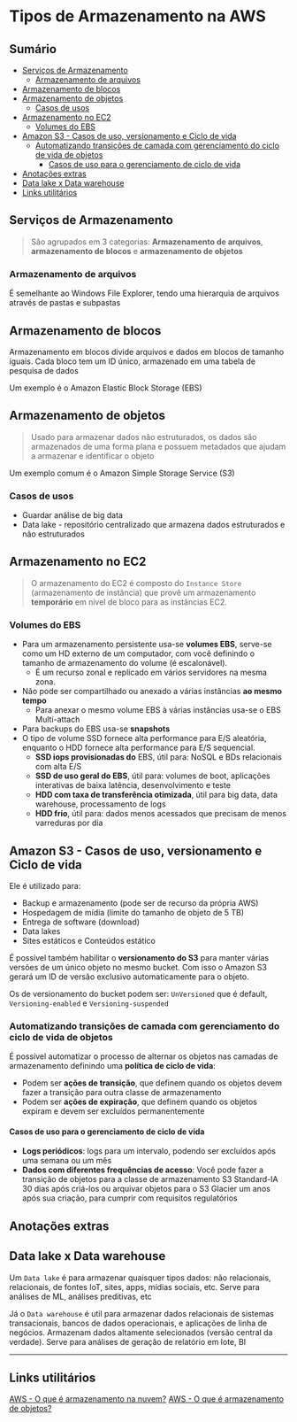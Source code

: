 <h1> Tipos de Armazenamento na AWS </h1>

<h2>Sumário</h2>

- [Serviços de Armazenamento](#serviços-de-armazenamento)
  - [Armazenamento de arquivos](#armazenamento-de-arquivos)
- [Armazenamento de blocos](#armazenamento-de-blocos)
- [Armazenamento de objetos](#armazenamento-de-objetos)
  - [Casos de usos](#casos-de-usos)
- [Armazenamento no EC2](#armazenamento-no-ec2)
  - [Volumes do EBS](#volumes-do-ebs)
- [Amazon S3 - Casos de uso, versionamento e Ciclo de vida](#amazon-s3---casos-de-uso-versionamento-e-ciclo-de-vida)
  - [Automatizando transições de camada com gerenciamento do ciclo de vida de objetos](#automatizando-transições-de-camada-com-gerenciamento-do-ciclo-de-vida-de-objetos)
    - [Casos de uso para o gerenciamento de ciclo de vida](#casos-de-uso-para-o-gerenciamento-de-ciclo-de-vida)
- [Anotações extras](#anotações-extras)
- [Data lake x Data warehouse](#data-lake-x-data-warehouse)
- [Links utilitários](#links-utilitários)

## Serviços de Armazenamento

> São agrupados em 3 categorias: **Armazenamento de arquivos**, **armazenamento de blocos** e **armazenamento de objetos**

### Armazenamento de arquivos

É semelhante ao Windows File Explorer, tendo uma hierarquia de arquivos através de pastas e subpastas

## Armazenamento de blocos

Armazenamento em blocos divide arquivos e dados em blocos de tamanho iguais. Cada bloco tem um ID único, armazenado em uma tabela de pesquisa de dados

Um exemplo é o Amazon Elastic Block Storage (EBS)

## Armazenamento de objetos

> Usado para armazenar dados não estruturados, os dados são armazenados de uma forma plana e possuem metadados que ajudam a armazenar e identificar o objeto

Um exemplo comum é o Amazon Simple Storage Service (S3)

### Casos de usos

- Guardar análise de big data
- Data lake - repositório centralizado que armazena dados estruturados e não estruturados

## Armazenamento no EC2

> O armazenamento do EC2 é composto do `Instance Store` (armazenamento de instância) que provê um armazenamento **temporário** em nível de bloco para as instâncias EC2.

### Volumes do EBS

- Para um armazenamento persistente usa-se **volumes EBS**, serve-se como um HD externo de um computador, com você definindo o tamanho de armazenamento do volume (é escalonável).
  - É um recurso zonal e replicado em vários servidores na mesma zona.
- Não pode ser compartilhado ou anexado a várias instâncias  **ao mesmo tempo**
  - Para anexar o mesmo volume EBS à várias instâncias usa-se o EBS Multi-attach
- Para backups do EBS usa-se **snapshots**
- O tipo de volume SSD fornece alta performance para E/S aleatória, enquanto o HDD fornece alta performance para E/S sequencial.
  - **SSD iops provisionadas do** EBS, útil para: NoSQL e BDs relacionais com alta E/S
  - **SSD de uso geral do EBS**, útil para: volumes de boot, aplicações interativas de baixa latência, desenvolvimento e teste
  - **HDD com taxa de transferência otimizada**, útil para big data, data warehouse, processamento de logs
  - **HDD frio**, útil para:  dados menos acessados que precisam de menos varreduras por dia

## Amazon S3 - Casos de uso, versionamento e Ciclo de vida

Ele é utilizado para:

- Backup e armazenamento (pode ser de recurso da própria AWS)
- Hospedagem de mídia (limite do tamanho de objeto de 5 TB)
- Entrega de software (download)
- Data lakes
- Sites estáticos e Conteúdos estático

É possível também habilitar o **versionamento do S3** para manter várias versões de um único objeto no mesmo bucket. Com isso o Amazon S3 gerará um ID de versão exclusivo automaticamente para o objeto.

Os de versionamento do bucket podem ser: `UnVersioned` que é default, `Versioning-enabled` e `Versioning-suspended`

### Automatizando transições de camada com gerenciamento do ciclo de vida de objetos

É possível automatizar o processo de alternar os objetos nas camadas de armazenamento definindo uma **política de ciclo de vida**:

- Podem ser **ações de transição**, que definem quando os objetos devem fazer a transição para outra classe de armazenamento
- Podem ser **ações de expiração**, que definem quando os objetos expiram e devem ser excluídos permanentemente

#### Casos de uso para o gerenciamento de ciclo de vida

- **Logs periódicos**: logs para um intervalo, podendo ser excluídos após uma semana ou um mês
- **Dados com diferentes frequências de acesso**: Você pode fazer a transição de objetos para a classe de armazenamento S3 Standard-IA 30 dias após criá-los ou arquivar objetos para o S3 Glacier um anos após sua criação, para cumprir com requisitos regulatórios

## Anotações extras

## Data lake x Data warehouse

Um `Data lake` é para armazenar quaisquer tipos dados: não relacionais, relacionais, de fontes IoT, sites, apps, mídias sociais, etc. Serve para análises de ML, análises preditivas, etc

Já o `Data warehouse` é util para armazenar dados relacionais de sistemas transacionais, bancos de dados operacionais, e aplicações de linha de negócios. Armazenam dados altamente selecionados (versão central da verdade). Serve para análises de geração de relatório em lote, BI

---

## Links utilitários

[AWS - O que é armazenamento na nuvem?](https://aws.amazon.com/pt/what-is/cloud-storage/)
[AWS - O que é armazenamento de objetos?](https://aws.amazon.com/pt/what-is/object-storage)
